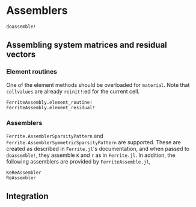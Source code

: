 # Assemblers
```@docs
doassemble!
```

## Assembling system matrices and residual vectors


### Element routines
One of the element methods should be overloaded for `material`. 
Note that `cellvalues` are already `reinit!`:ed for the current cell.
```@docs
FerriteAssembly.element_routine!
FerriteAssembly.element_residual!
```

### Assemblers
`Ferrite.AssemblerSparsityPattern` and `Ferrite.AssemblerSymmetricSparsityPattern` 
are supported. These are created as described in `Ferrite.jl`'s documentation, and
when passed to `doassemble!`, they assemble `K` and `r` as in `Ferrite.jl`. In addition,
the following assemblers are provided by `FerriteAssemble.jl`,
```@docs
KeReAssembler
ReAssembler
```

## Integration
